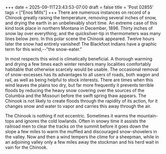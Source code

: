 +++
date = 2025-09-11T23:43:53-07:00
draft = false
title = 'Post 02855'
tags = ["Enos Mills"]
+++
There are numerous instances on record of a Chinook greatly raising the temperature, removing several inches of snow, and drying the earth in an unbelievably short time. An extreme case of this kind took place in northern Montana in December, 1896. Thirty inches of snow lay over everything; and the quicksilver-tip in thermometers was many lines below zero. In this polar scene the Chinook appeared. Twelve hours later the snow had entirely vanished! The Blackfoot Indians have a graphic term for this wind,--"the snow-eater."

In most respects this wind is climatically beneficial. A thorough warming and drying a few times each winter renders many localities comfortably habitable that otherwise scarcely would be usable. The occasional removal of snow-excesses has its advantages to all users of roads, both wagon and rail, as well as being helpful to stock interests. There are times when this wind leaves the plains too dry, but far more frequently it prevents terrible floods by reducing the heavy snow covering over the sources of the Columbia and the Missouri before the swift spring thaw appears. The Chinook is not likely to create floods through the rapidity of its action, for it changes snow and water to vapor and carries this away through the air.

The Chinook is nothing if not eccentric. Sometimes it warms the mountain-tops and ignores the cold lowlands. Often in snowy time it assists the railroad men to clear the tracks on the summit before it goes down the slope a few miles to warm the muffled and discouraged snow-shovelers in the valley. Now and then a wind tempers the clime for a sheepman, while in an adjoining valley only a few miles away the stockman and his herd wait in vain for the Chinook.

